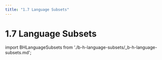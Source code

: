 ```yaml
---
title: "1.7 Language Subsets"
---
```


# 1.7 Language Subsets

import BHLanguageSubsets from './b-h-language-subsets/_b-h-language-subsets.md';

<BHLanguageSubsets />

